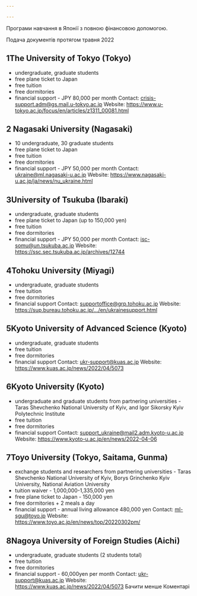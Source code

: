 ```yaml
---

---
```



Програми навчання в Японії з повною фінансовою допомогою.

Подача документів протягом травня 2022

## 1️The University of Tokyo (Tokyo)
-  undergraduate, graduate students
-  free plane ticket to Japan
-  free tuition
-  free dormitories
-  financial support - JPY 80,000 per month
Contact: crisis-support.adm@gs.mail.u-tokyo.ac.jp
Website: https://www.u-tokyo.ac.jp/focus/en/articles/z1311_00081.html

## 2 Nagasaki University (Nagasaki)
-  10 undergraduate, 30 graduate students
-  free plane ticket to Japan
-  free tuition
-  free dormitories
-  financial support - JPY 50,000 per month
Contact: ukraine@ml.nagasaki-u.ac.jp
Website: https://www.nagasaki-u.ac.jp/ja/news/nu_ukraine.html

## 3️University of Tsukuba (Ibaraki)
-  undergraduate, graduate students
-  free plane ticket to Japan (up to 150,000 yen)
-  free tuition
-  free dormitories
-  financial support - JPY 50,000 per month
Contact: isc-somu@un.tsukuba.ac.jp
Website: https://ssc.sec.tsukuba.ac.jp/archives/12744

## 4️Tohoku University (Miyagi)
-  undergraduate, graduate students
-  free tuition
-  free dormitories
-  financial support
Contact: supportoffice@grp.tohoku.ac.jp
Website: https://sup.bureau.tohoku.ac.jp/.../en/ukrainesupport.html

## 5️Kyoto University of Advanced Science (Kyoto)
-  undergraduate, graduate students
-  free tuition
-  free dormitories
-  financial support
Contact: ukr-support@kuas.ac.jp
Website: https://www.kuas.ac.jp/news/2022/04/5073

## 6️Kyoto University (Kyoto)
-  undergraduate and graduate students from partnering universities - Taras Shevchenko National University of Kyiv, and Igor Sikorsky Kyiv Polytechnic Institute
-  free tuition
-  free dormitories
-  financial support
Contact: support_ukraine@mail2.adm.kyoto-u.ac.jp
Website: https://www.kyoto-u.ac.jp/en/news/2022-04-06

## 7️Toyo University (Tokyo, Saitama, Gunma)
-  exchange students and researchers from partnering universities - Taras Shevchenko National University of Kyiv, Borys Grinchenko Kyiv University, National Aviation University
-  tuition waiver - 1,000,000-1,335,000 yen
-  free plane ticket to Japan - 150,000 yen
-  free dormitories + 2 meals a day
-  financial support - annual living allowance 480,000 yen
Contact: ml-sgu@toyo.jp
Website: https://www.toyo.ac.jp/en/news/top/20220302pm/

## 8️Nagoya University of Foreign Studies (Aichi)
-  undergraduate, graduate students (2 students total)
-  free tuition
-  free dormitories
-  financial support - 60,000yen per month
Contact: ukr-support@kuas.ac.jp
Website: https://www.kuas.ac.jp/news/2022/04/5073 Бачити менше
Коментарі
